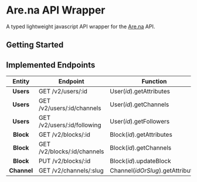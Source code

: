 # Are.na API Wrapper 

A typed lightweight javascript API wrapper for the [Are.na](https://dev.are.na/documentation) API. 

## Getting Started

## Implemented Endpoints

| Entity  | Endpoint  | Function | Authenticated | Paginated |
| :-----: | - | - | - | - |
| **Users** | GET /v2/users/:id | User(_id_).getAttributes | - | - |
| **Users** | GET /v2/users/:id/channels | User(_id_).getChannels | yes | - | 
| **Users** | GET /v2/users/:id/following | User(_id_).getFollowers | yes | - |
| **Block** | GET /v2/blocks/:id | Block(_id_).getAttributes | - | - |
| **Block** | GET /v2/blocks/:id/channels | Block(_id_).getChannels | - | yes |
| **Block** | PUT /v2/blocks/:id | Block(_id_).updateBlock | - | yes |
| **Channel** | GET /v2/channels/:slug | Channel(_idOrSlug_).getAttributes | - | - |
